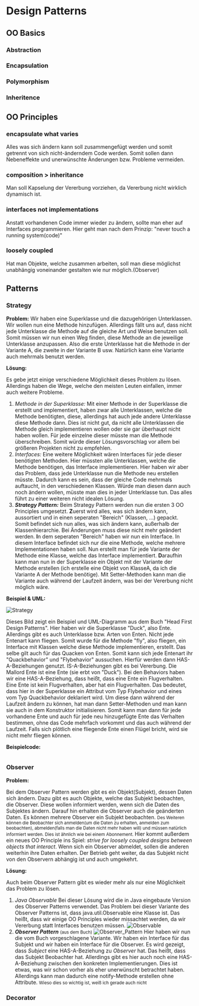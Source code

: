 # Design Patterns

## OO Basics

### Abstraction



### Encapsulation



### Polymorphism



### Inheritence



## OO Principles

### encapsulate what varies

Alles was sich ändern kann soll zusammengefügt werden und somit getrennt von sich nicht-änderndem Code werden. Somit sollen dann Nebeneffekte und unerwünschte Änderungen bzw. Probleme vermeiden.

### composition > inheritance

Man soll Kapselung der Vererbung vorziehen, da Vererbung nicht wirklich dynamisch ist.

### interfaces not implementations

Anstatt vorhandenen Code immer wieder zu ändern, sollte man eher auf Interfaces programmieren. Hier geht man nach dem Prinzip: "never touch a running system(code)"

### loosely coupled

Hat man Objekte, welche zusammen arbeiten, soll man diese möglichst unabhängig voneinander gestalten wie nur möglich.(Observer)

## Patterns

### Strategy

**Problem:**
Wir haben eine Superklasse und die dazugehörigen Unterklassen. Wir wollen nun eine Methode hinzufügen. Allerdings fällt uns auf, dass nicht jede Unterklasse die Methode auf die gleiche Art und Weise benutzen soll. Somit müssen wir nun einen Weg finden, diese Methode an die jeweilige Unterklasse anzupassen. Also die erste Unterklasse hat die Methode in der Variante A, die zweite in der Variante B usw. Natürlich kann eine Variante auch mehrmals benutzt werden.

**Lösung:**

Es gebe jetzt einige verschiedene Möglichkeit dieses Problem zu lösen. Allerdings haben die Wege, welche den meisten Leuten einfallen, immer auch weitere Probleme.

1. *Methode in der Superklasse:*
Mit einer Methode in der Superklasse die erstellt und implementiert, haben zwar alle Unterklassen, welche die Methode benötigten, diese, allerdings hat auch jede andere Unterklasse diese Methode dann. Dies ist nicht gut, da nicht alle Unterklassen die Methode gleich implementieren wollen oder sie gar überhaupt nicht haben wollen. Für jede einzelne dieser müsste man die Methode überschreiben. Somit würde dieser Lösungsvorschlag vor allem bei größeren Projekten nicht zu empfehlen.
2. *Interfaces:*
Eine weitere Möglichkeit wären Interfaces für jede dieser benötigten Methoden. Hier müssten alle Unterklassen, welche die Methode benötigen, das Interface implementieren. Hier haben wir aber das Problem, dass jede Unterklasse nun die Methode neu erstellen müsste. Dadurch kann es sein, dass der gleiche Code mehrmals auftaucht, in den verschiedenen Klassen. Würde man diesen dann auch noch ändern wollen, müsste man dies in jeder Unterklasse tun. Das alles führt zu einer weiteren nicht idealen Lösung.
3. ***Strategy Pattern:***
Beim Strategy Pattern werden nun die ersten 3 OO Principles umgesetzt. **Z**uerst wird alles, was sich ändern kann, aussortiert und in einen seperaten "Bereich" (Klassen, ...) gepackt. Somit befindet sich nun alles, was sich ändern kann, außerhalb der Klassenhierarchie. Bei Änderungen muss diese nicht mehr geändert werden. **I**n dem seperaten "Bereich" haben wir nun ein Interface. In diesem Interface befindet sich nur die eine Methode, welche mehrere Implementationen haben soll. Nun erstellt man für jede Variante der Methode eine Klasse, welche das Interface implementiert. **D**araufhin kann man nun in der Superklasse ein Objekt mit der Variante der Methode erstellen (ich erstelle eine Objekt von KlasseA, da ich die Variante A der Methode benötige). Mit Setter-Methoden kann man die Variante auch während der Laufzeit ändern, was bei der Vererbung nicht möglich wäre.

**Beispiel & UML:**

![Strategy](https://github.com/TGM-HIT/sew4-design-patterns-ntesanovic-tgm/blob/master/images/strategy.png)

Dieses Bild zeigt ein Beispiel und UML-Diagramm aus dem Buch "Head First Design Patterns". Hier haben wir die Superklasse "Duck", also Ente. Allerdings gibt es auch Unterklasse bzw. Arten von Enten. Nicht jede Entenart kann fliegen. Somit wurde für die Methode "fly", also fliegen, ein Interface mit Klassen welche diese Methode implementieren, erstellt. Das selbe gilt auch für das Quacken von Enten. Somit kann sich jede Entenart ihr "Quackbehavior" und "Flybehavior" aussuchen. Hierfür werden dann HAS-A-Beziehungen genutzt. IS-A-Beziehungen gibt es bei Vererbung. Die Mallord Ente ist eine Ente (sie erbt von "Duck"). Bei den Behaviors haben wir eine HAS-A-Beziehung, dass heißt, dass eine Ente ein Flugverhalten. Eine Ente ist kein Flugverhalten, aber hat ein Flugverhalten. Das bedeutet, dass hier in der Superklasse ein Attribut vom Typ Flybehavior und eines vom Typ Quackbehavior deklariert wird. Um diese dann während der Laufzeit ändern zu können, hat man dann Setter-Methoden und man kann sie auch in dem Konstruktor initialisieren. Somit kann man dann für jede vorhandene Ente und auch für jede neu hinzugefügte Ente das Verhalten bestimmen, ohne das Code mehrfach vorkommt und das auch während der Laufzeit. Falls sich plötlich eine fliegende Ente einen Flügel bricht, wird sie nicht mehr fliegen können.

**Beispielcode:**

~~~java

~~~

### Observer

**Problem:**

Bei dem Observer Pattern werden gibt es ein Objekt(Subjekt), dessen Daten sich ändern. Dazu gibt es auch Objekte, welche das Subjekt beobachten, die Observer. Diese wollen informiert werden, wenn sich die Daten des Subjektes ändern. Darauf hin erhalten die Observer auch die geänderten Daten. Es können mehrere Observer ein Subjekt beobachten. <small> Des Weiteren können die Beobachter sich anmelden(um die Daten zu erhalten, anmelden zum beobachten), abmelden(falls man die Daten nicht mehr haben will) und müssen natürlich informiert werden. Dies ist ähnlich wie bei einem Abonnement. </small>
Hier kommt außerdem ein neues OO Principle ins Spiel: *strive for loosely coupled designs between objects that interact*. Wenn sich ein Observer abmeldet, sollen die anderen weiterhin ihre Daten erhalten. Der Betrieb geht weiter, da das Subjekt nicht von den Observern abhängig ist und auch umgekehrt.

**Lösung:**

Auch beim Observer Pattern gibt es wieder mehr als nur eine Möglichkeit das Problem zu lösen.

1. *Java Observable*
Bei dieser Lösung wird die in Java eingebaute Version des Observer Patterns verwendet. Das Problem bei dieser Variante des Observer Patterns ist, dass java.util.Observable eine Klasse ist. Das heißt, dass wir einige OO Principles wieder missachtet werden, da wir Vererbung statt Interfaces benutzen müssen.
![Observable](https://github.com/TGM-HIT/sew4-design-patterns-ntesanovic-tgm/blob/master/images/java_observable.png)
2. ***Observer Pattern*** <small>(aus dem Buch)</small>
![Observer_Pattern](https://github.com/TGM-HIT/sew4-design-patterns-ntesanovic-tgm/blob/master/images/observer.png)
Hier haben wir nun die vom Buch vorgeschlagene Variante. Wir haben ein Interface für das Subjekt und wir haben ein Interface für die Observer. Es wird gezeigt, dass *Subject* eine HAS-A-Beziehung zu *Observer* hat. Das heißt, dass das Subjekt Beobachter hat. Allerdings gibt es hier auch noch eine HAS-A-Beziehung zwischen den konkreten Implementierungen. Dies ist etwas, was wir schon vorher als eher unerwünscht betrachtet haben. Allerdings kann man dadurch eine notify-Methode erstellen ohne Attribute. <small> Wieso dies so wichtig ist, weiß ich gerade auch nicht </small>

### Decorator


